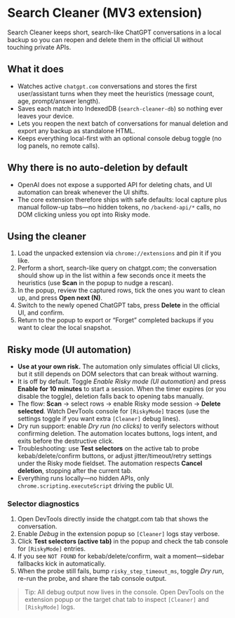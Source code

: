 # Search Cleaner (MV3 extension)

Search Cleaner keeps short, search-like ChatGPT conversations in a local backup so you can reopen and delete them in the official UI without touching private APIs.

## What it does
- Watches active `chatgpt.com` conversations and stores the first user/assistant turns when they meet the heuristics (message count, age, prompt/answer length).
- Saves each match into IndexedDB (`search-cleaner-db`) so nothing ever leaves your device.
- Lets you reopen the next batch of conversations for manual deletion and export any backup as standalone HTML.
- Keeps everything local-first with an optional console debug toggle (no log panels, no remote calls).

## Why there is no auto-deletion by default
- OpenAI does not expose a supported API for deleting chats, and UI automation can break whenever the UI shifts.
- The core extension therefore ships with safe defaults: local capture plus manual follow-up tabs—no hidden tokens, no `/backend-api/*` calls, no DOM clicking unless you opt into Risky mode.

## Using the cleaner
1. Load the unpacked extension via `chrome://extensions` and pin it if you like.
2. Perform a short, search-like query on chatgpt.com; the conversation should show up in the list within a few seconds once it meets the heuristics (use **Scan** in the popup to nudge a rescan).
3. In the popup, review the captured rows, tick the ones you want to clean up, and press **Open next (N)**.
4. Switch to the newly opened ChatGPT tabs, press **Delete** in the official UI, and confirm.
5. Return to the popup to export or “Forget” completed backups if you want to clear the local snapshot.

## Risky mode (UI automation)
- **Use at your own risk.** The automation only simulates official UI clicks, but it still depends on DOM selectors that can break without warning.
- It is off by default. Toggle *Enable Risky mode (UI automation)* and press **Enable for 10 minutes** to start a session. When the timer expires (or you disable the toggle), deletion falls back to opening tabs manually.
- The flow: **Scan** → select rows → enable Risky mode session → **Delete selected**. Watch DevTools console for `[RiskyMode]` traces (use the settings toggle if you want extra `[Cleaner]` debug lines).
- Dry run support: enable *Dry run (no clicks)* to verify selectors without confirming deletion. The automation locates buttons, logs intent, and exits before the destructive click.
- Troubleshooting: use **Test selectors** on the active tab to probe kebab/delete/confirm buttons, or adjust jitter/timeout/retry settings under the Risky mode fieldset. The automation respects **Cancel deletion**, stopping after the current tab.
- Everything runs locally—no hidden APIs, only `chrome.scripting.executeScript` driving the public UI.

### Selector diagnostics
1. Open DevTools directly inside the chatgpt.com tab that shows the conversation.
2. Enable *Debug* in the extension popup so `[Cleaner]` logs stay verbose.
3. Click **Test selectors (active tab)** in the popup and check the tab console for `[RiskyMode]` entries.
4. If you see `NOT FOUND` for kebab/delete/confirm, wait a moment—sidebar fallbacks kick in automatically.
5. When the probe still fails, bump `risky_step_timeout_ms`, toggle *Dry run*, re-run the probe, and share the tab console output.

> Tip: All debug output now lives in the console. Open DevTools on the extension popup or the target chat tab to inspect `[Cleaner]` and `[RiskyMode]` logs.
